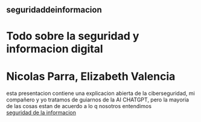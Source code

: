 ## seguridaddeinformacion 
# Todo sobre la seguridad y informacion digital
# Nicolas Parra, Elizabeth Valencia
esta presentacion contiene  una explicacion abierta de la ciberseguridad, mi compañero y yo tratamos de guiarnos de la AI CHATGPT, pero la mayoria de las cosas estan de acuerdo a lo q nosotros entendimos   
[seguridad de la informacion](https://docs.google.com/presentation/d/1R8mLAUBWofYSe_uQVUuRn9cOsDiMxtoeWeysV9-o2hA/edit?usp=sharing)
